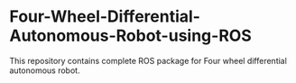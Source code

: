 # Four-Wheel-Differential-Autonomous-Robot-using-ROS
This repository contains complete ROS package for Four wheel differential autonomous robot.
